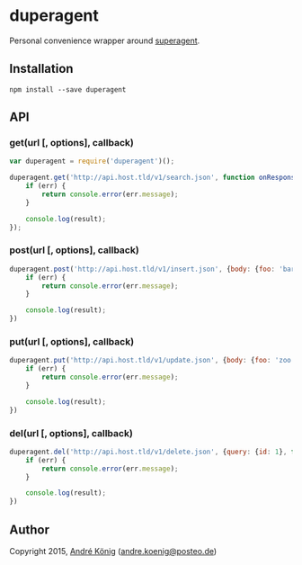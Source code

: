 # duperagent

Personal convenience wrapper around [superagent](https://github.com/visionmedia/superagent).

## Installation

```
npm install --save duperagent
```

## API

### get(url [, options], callback)

```js
var duperagent = require('duperagent')();

duperagent.get('http://api.host.tld/v1/search.json', function onResponse (err, result) {
    if (err) {
        return console.error(err.message);
    }

    console.log(result);
});
```

### post(url [, options], callback)

```js
duperagent.post('http://api.host.tld/v1/insert.json', {body: {foo: 'bar'}}, function onResponse (err) {
    if (err) {
        return console.error(err.message);
    }

    console.log(result);
})
```

### put(url [, options], callback)

```js
duperagent.put('http://api.host.tld/v1/update.json', {body: {foo: 'zoo'}}, function onResponse (err) {
    if (err) {
        return console.error(err.message);
    }

    console.log(result);
})
```

### del(url [, options], callback)

```js
duperagent.del('http://api.host.tld/v1/delete.json', {query: {id: 1}, function onResponse (err) {
    if (err) {
        return console.error(err.message);
    }

    console.log(result);
})
```

## Author

Copyright 2015, [André König](http://iam.andrekoenig.info) (andre.koenig@posteo.de)
